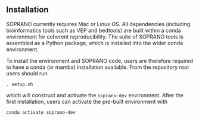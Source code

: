 ## Installation

SOPRANO currently requires Mac or Linux OS. All dependencies (including 
bioinformatics tools such as VEP and bedtools) are built within a conda 
environment for coherent reproducibility. The suite of SOPRANO tools is 
assembled as a Python package, which is installed into the wider conda 
environment.

To install the environment and SOPRANO code, users are therefore required 
to have a conda (or mamba) installation available. From the repository root
users should run 

```. setup.sh```

which will construct and activate the `soprano-dev` environment. After the 
first installation, users can activate the pre-built environment with

``` conda activate soprano-dev ```